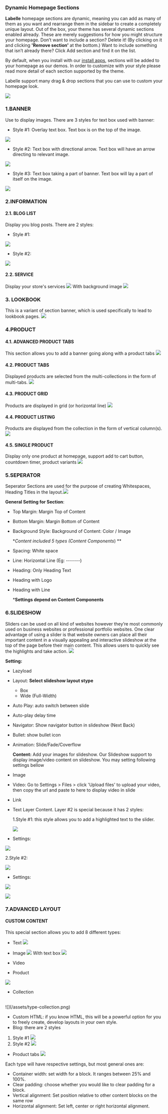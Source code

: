 ### **Dynamic Homepage Sections**

**Labelle** homepage sections are dynamic, meaning you can add as many of them as you want and rearrange them in the sidebar to create a completely unique layout. Out of the box, your theme has several dynamic sections enabled already. These are merely suggestions for how you might structure your homepage. Don’t want to include a section? Delete it! \(By clicking on it and clicking **'Remove section'** at the bottom.\) Want to include something that isn’t already there? Click Add section and find it on the list.

By default, when you install with our [install apps](https://install.arenathemes.com/admin/install), sections will be added to your homepage as our demos. In order to customize with your style please read more detail of each section supported by the theme.

Labelle support many drag & drop sections that you can use to custom your homepage look.

![](/assets/add_section.png)

### 1.BANNER
Use to display images. There are 3 styles for text box used with banner:


*  Style #1: Overlay text box. Text box is on the top of the image.


![](/assets/banner-style-1_03.jpg) 


* Style #2: Text box with directional arrow. Text box will have an arrow directing to relevant image.


![](/assets/banner-style-2_03.jpg)


* Style #3: Text box taking a part of banner. Text box will lay a part of itself on the image.


![](/assets/banner-style-3_02.jpg)

### 2.INFORMATION
#### 2.1. BLOG LIST
Display you blog posts. There are 2 styles:


*  Style #1:

![](/assets/blog-style-1_02.jpg)


*  Style #2:

![](/assets/blog-style-2_06.jpg)
    
#### 2.2. SERVICE
Display your store's services
![](/assets/section-service_03.jpg)
With background image
![](/assets/section-service-bg_02.jpg)


### 3. LOOKBOOK
This is a variant of section banner, which is used specifically to lead to lookbook pages.
![](/assets/section-lookbook_05.jpg)

### 4.PRODUCT

#### 4.1. ADVANCED PRODUCT TABS

This section allows you to add a banner going along with a product tabs
![](/assets/advanced_product_tabs_03.jpg)

#### 4.2. PRODUCT TABS
Displayed products are selected from the multi-collections in the form of multi-tabs.
![](/assets/product-tabs.png)

#### 4.3. PRODUCT GRID
Products are displayed in grid \(or horizontal line\)
![](/assets/product_grid.png)

#### 4.4. PRODUCT LISTING
Products are displayed from the collection in the form of vertical column(s).
![](/assets/product-listing_06.jpg)  

#### 4.5. SINGLE PRODUCT

Display only one product at homepage, support add to cart button, countdown timer, product variants
![](/assets/single-product.png)


### 5.SEPERATOR

Seperator Sections are used for the purpose of creating Whitespaces, Heading Titles in the layout.![](/assets/spacing-section.png)

**General Setting for Section**:

* Top Margin: Margin Top of Content

* Bottom Margin: Margin Bottom of Content

* Background Style: Background of Content: Color / Image

  **Content included 5 types \(Content Components*\)  **

* Spacing: White space

* Line: Horizontal Line \(Eg: -------\)

* Heading: Only Heading Text

* Heading with Logo

* Heading with Line

  ***Settings depend on Content Components**


### 6.SLIDESHOW

Sliders can be used on all kind of websites however they’re most commonly used on business websites or professional portfolio websites. One clear advantage of using a slider is that website owners can place all their important content in a visually appealing and interactive slideshow at the top of the page before their main content. This allows users to quickly see the highlights and take action. 
![](/assets/section-slideshow.png) 


**Setting:**

* Lazyload  
* Layout: **Select slideshow layout stype**  
  * Box   
  * Wide \(Full-Width\)
* Auto Play: auto switch between slide
* Auto-play delay time
* Navigator: Show navigator button in slideshow \(Next Back\)
* Bullet: show bullet icon
* Animation: Slide/Fade/Coverflow


  **Content:** Add your images for slideshow. Our Slideshow support to display image/video content on slideshow. You may setting following settings bellow

* Image

* Video: Go to Settings &gt; Files &gt; click 'Upload files' to upload your video, then copy the url and paste to here to display video in slide

* Link

* Text Layer Content. Layer #2 is special because it has 2 styles:






  1.Style #1: this style allows you to add a highlighted text to the slider.
  
  
  
  
  ![](/assets/slider_style_1.png)
  
  
* Settings:


![](/assets/slider_lv1_settings.png)

  2.Style #2:
  
  
  ![](/assets/slider-lv2_03.jpg)
  
*  Settings:


![](/assets/slider_style2_settings_1.png)


![](/assets/slider-style2-settings-2.png)
  
### 7.ADVANCED LAYOUT
#### CUSTOM CONTENT
This special section allows you to add 8 different types:
-  Text
![](/assets/type-txt_09.jpg)
-  Image
![](/assets/type-image_10.jpg)
With text box
![](/assets/type-image-txbx_02.jpg)
-  Video

-  Product


![](/assets/type-product.png)
</br>
-  Collection
</br>
![](/assets/type-collection.png)


-  Custom HTML: if you know HTML, this will be a powerful option for you to freely create, develop layouts in your own style.
-  Blog: there are 2 styles
  1.  Style #1
![](/assets/type-blog_03.jpg)
  2.  Style #2
  ![](/assets/type-blog-2_02.jpg)
-  Product tabs
![](/assets/type-product-tabs_03.jpg)

Each type will have respective settings, but most general ones are:
- Container width: set width for a block. It ranges between 25% and  100%.
-  Clear padding: choose whether you would like to clear padding for a block.
-  Vertical alignment: Set position relative to other content blocks on the same row
-  Horizontal alignment: Set left, center or right horizontal alignment. 



    






